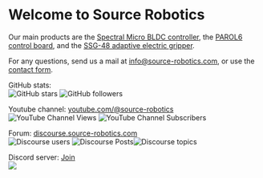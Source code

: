 # Welcome to Source Robotics

Our main products are the [Spectral Micro BLDC controller](https://source-robotics.com/products/spectral-micro-bldc-controller), the [PAROL6 control board](https://source-robotics.com/products/parol6-control-board), and the [SSG-48 adaptive electric gripper](https://source-robotics.com/products/compliant-gripper).

For any questions, send us a mail at info@source-robotics.com, or use the [contact form](https://source-robotics.com/pages/contact).

GitHub stats:<br>
![GitHub stars](https://img.shields.io/github/stars/PCrnjak?style=social) ![GitHub followers](https://img.shields.io/github/followers/PCrnjak?style=social)

Youtube channel: [youtube.com/@source-robotics](https://www.youtube.com/@source-robotics)<br>
![YouTube Channel Views](https://img.shields.io/youtube/channel/views/UCp3sDRwVkbm7b2M-2qwf5aQ) ![YouTube Channel Subscribers](https://img.shields.io/youtube/channel/subscribers/UCp3sDRwVkbm7b2M-2qwf5aQ)

Forum: [discourse.source-robotics.com](http://discourse.source-robotics.com/)<br>
![Discourse users](https://img.shields.io/discourse/users?server=https%3A%2F%2Fdiscourse.source-robotics.com%2F) ![Discourse Posts](https://img.shields.io/discourse/posts?server=https%3A%2F%2Fdiscourse.source-robotics.com%2F)![Discourse topics](https://img.shields.io/discourse/topics?server=https%3A%2F%2Fdiscourse.source-robotics.com%2F) 

Discord server: [Join](https://discord.gg/prjUvjmGpZ)<br>
[![](https://dcbadge.vercel.app/api/server/prjUvjmGpZ)](https://discord.gg/prjUvjmGpZ)

